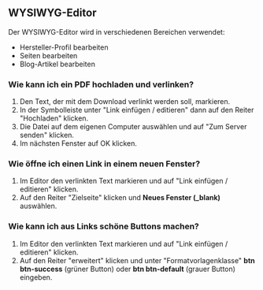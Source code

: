## WYSIWYG-Editor

Der WYSIWYG-Editor wird in verschiedenen Bereichen verwendet:

* Hersteller-Profil bearbeiten
* Seiten bearbeiten
* Blog-Artikel bearbeiten

### Wie kann ich ein PDF hochladen und verlinken?
1. Den Text, der mit dem Download verlinkt werden soll, markieren.
2. In der Symbolleiste unter "Link einfügen / editieren" dann auf den Reiter "Hochladen" klicken.
3. Die Datei auf dem eigenen Computer auswählen und auf "Zum Server senden" klicken.
4. Im nächsten Fenster auf OK klicken.

### Wie öffne ich einen Link in einem neuen Fenster?
1. Im Editor den verlinkten Text markieren und auf "Link einfügen / editieren" klicken.
2. Auf den Reiter "Zielseite" klicken und **Neues Fenster (_blank)** auswählen.

### Wie kann ich aus Links schöne Buttons machen?
1. Im Editor den verlinkten Text markieren und auf "Link einfügen / editieren" klicken.
2. Auf den Reiter "erweitert" klicken und unter "Formatvorlagenklasse" **btn btn-success** (grüner Button) oder **btn btn-default** (grauer Button) eingeben.